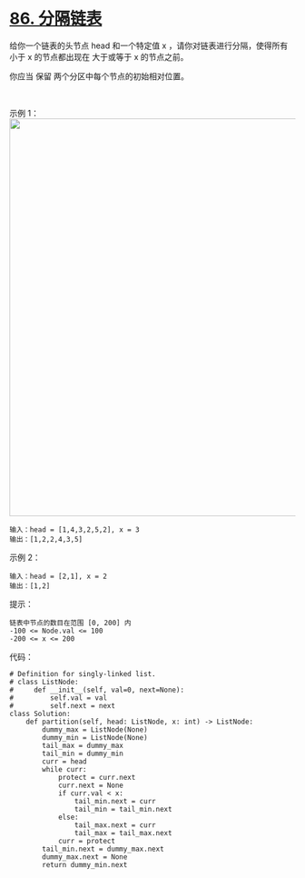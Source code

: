 # [86. 分隔链表](https://leetcode-cn.com/problems/partition-list/)

给你一个链表的头节点 head 和一个特定值 x ，请你对链表进行分隔，使得所有 小于 x 的节点都出现在 大于或等于 x 的节点之前。

你应当 保留 两个分区中每个节点的初始相对位置。

 

示例 1：
<img src="https://assets.leetcode.com/uploads/2021/01/04/partition.jpg" width="700" />
```
输入：head = [1,4,3,2,5,2], x = 3
输出：[1,2,2,4,3,5]
```
示例 2：
```
输入：head = [2,1], x = 2
输出：[1,2]
```

提示：
```
链表中节点的数目在范围 [0, 200] 内
-100 <= Node.val <= 100
-200 <= x <= 200
```

代码：
```python3
# Definition for singly-linked list.
# class ListNode:
#     def __init__(self, val=0, next=None):
#         self.val = val
#         self.next = next
class Solution:
    def partition(self, head: ListNode, x: int) -> ListNode:
        dummy_max = ListNode(None)
        dummy_min = ListNode(None)
        tail_max = dummy_max
        tail_min = dummy_min
        curr = head
        while curr:
            protect = curr.next
            curr.next = None
            if curr.val < x:
                tail_min.next = curr
                tail_min = tail_min.next
            else:
                tail_max.next = curr
                tail_max = tail_max.next
            curr = protect
        tail_min.next = dummy_max.next
        dummy_max.next = None
        return dummy_min.next
```